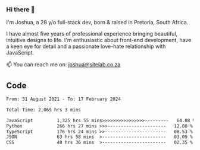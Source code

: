 ### Hi there 👋

I'm Joshua, a 28 y/o full-stack dev, born & raised in Pretoria, South Africa. 

I have almost five years of professional experience bringing beautiful, intuitive designs to life. I'm enthusiastic about front-end development, have a keen eye for detail and a passionate love-hate relationship with JavaScript.

📫 You can reach me on: joshua@sitelab.co.za

## **Code**

<!--START_SECTION:waka-->

```txt
From: 31 August 2021 - To: 17 February 2024

Total Time: 2,069 hrs 3 mins

JavaScript         1,325 hrs 55 mins>>>>>>>>>>>>>>>>---------   64.08 %
Python             266 hrs 27 mins >>>----------------------   12.88 %
TypeScript         176 hrs 24 mins >>-----------------------   08.53 %
JSON               63 hrs 58 mins  >------------------------   03.09 %
CSS                48 hrs 36 mins  >------------------------   02.35 %
```

<!--END_SECTION:waka-->
